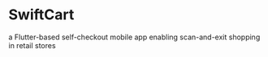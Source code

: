 # SwiftCart
a Flutter-based self-checkout mobile app enabling scan-and-exit shopping in retail stores
